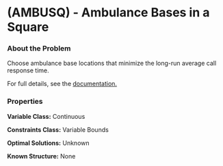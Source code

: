 # (AMBUSQ) - Ambulance Bases in a Square

### About the Problem

Choose ambulance base locations that minimize the long-run average call response time.

For full details, see the [documentation.](https://github.com/simopt-admin/simopt/tree/master/Problems/AMBUSQ/AmbulanceLocationsInSquare.pdf)

### Properties

**Variable Class:** Continuous

**Constraints Class:** Variable Bounds

**Optimal Solutions:** Unknown

**Known Structure:** None


